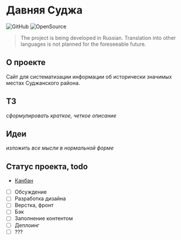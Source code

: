 # Давняя Суджа    
![GitHub](https://img.shields.io/github/license/dan-sazonov/old-sudga) ![OpenSource](https://img.shields.io/badge/Open%20Source-%E2%9D%A4%EF%B8%8F-blue)
> The project is being developed in Russian. Translation into other languages is not planned for the foreseeable future.    
## О проекте
Сайт для систематизации информации об исторически значимых местах Суджанского района.
## ТЗ
_сформулировать краткое, четкое описание_
## Идеи
_изложить все мысли в нормальной форме_
## Статус проекта, todo
- [Канбан](https://github.com/dan-sazonov/old-sudga/projects/1)    

- [ ] Обсуждение
- [ ] Разработка дизайна
- [ ] Верстка, фронт
- [ ] Бэк
- [ ] Заполнение контентом
- [ ] Деплоинг
- [ ] ???
